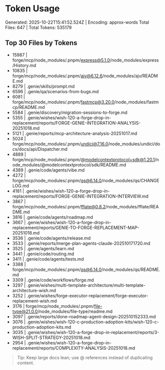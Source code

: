 # Token Usage
Generated: 2025-10-22T15:41:52.524Z | Encoding: approx-words
Total Files: 647 | Total Tokens: 535179

## Top 30 Files by Tokens
-  15987 | forge/mcp/node_modules/.pnpm/express@5.1.0/node_modules/express/History.md
-  10835 | forge/mcp/node_modules/.pnpm/ajv@6.12.6/node_modules/ajv/README.md
-   8279 | .genie/skills/prompt.md
-   6596 | .genie/qa/scenarios-from-bugs.md
-   6081 | forge/mcp/node_modules/.pnpm/fastmcp@3.20.0/node_modules/fastmcp/README.md
-   5584 | .genie/discovery/migration-sessions-to-forge.md
-   5355 | .genie/wishes/wish-120-a-forge-drop-in-replacement/reports/FORGE-GENIE-INTEGRATION-ANALYSIS-20251018.md
-   5121 | .genie/reports/mcp-architecture-analysis-20251017.md
-   5024 | forge/mcp/node_modules/.pnpm/undici@7.16.0/node_modules/undici/docs/docs/api/Dispatcher.md
-   4889 | forge/mcp/node_modules/.pnpm/@modelcontextprotocol+sdk@1.20.1/node_modules/@modelcontextprotocol/sdk/README.md
-   4389 | .genie/code/agents/vibe.md
-   4272 | forge/mcp/node_modules/.pnpm/qs@6.14.0/node_modules/qs/CHANGELOG.md
-   4181 | .genie/wishes/wish-120-a-forge-drop-in-replacement/reports/FORGE-GENIE-INTEGRATION-INTERVIEW.md
-   3867 | forge/mcp/node_modules/.pnpm/fflate@0.8.2/node_modules/fflate/README.md
-   3816 | .genie/code/agents/roadmap.md
-   3667 | .genie/wishes/wish-120-a-forge-drop-in-replacement/reports/GENIE-TO-FORGE-REPLACEMENT-MAP-20251018.md
-   3536 | .genie/code/agents/release.md
-   3533 | .genie/reports/merge-plan-agents-claude-202510171720.md
-   3525 | .genie/agents/learn.md
-   3441 | .genie/code/routing.md
-   3411 | .genie/code/agents/tests.md
-   3388 | forge/mcp/node_modules/.pnpm/qs@6.14.0/node_modules/qs/README.md
-   3309 | .genie/code/workflows/forge.md
-   3297 | .genie/wishes/multi-template-architecture/multi-template-architecture-wish.md
-   3252 | .genie/wishes/forge-executor-replacement/forge-executor-replacement-wish.md
-   3176 | forge/mcp/node_modules/.pnpm/file-type@21.0.0/node_modules/file-type/readme.md
-   3097 | .genie/reports/done-roadmap-agent-design-202510152333.md
-   3076 | .genie/wishes/wish-120-c-production-adoption-kits/wish-120-c-production-adoption-kits.md
-   3035 | .genie/wishes/wish-120-a-forge-drop-in-replacement/reports/3-WISH-SPLIT-STRATEGY-20251018.md
-   2954 | .genie/wishes/wish-120-a-forge-drop-in-replacement/reports/COMPLEXITY-ANALYSIS-20251018.md

> Tip: Keep large docs lean; use @ references instead of duplicating content.